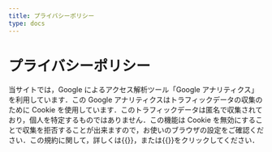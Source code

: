 ```yaml
---
title: プライバシーポリシー
type: docs
---
```


# プライバシーポリシー

当サイトでは，Google によるアクセス解析ツール「Google アナリティクス」を利用しています．この Google アナリティクスはトラフィックデータの収集のために Cookie を使用しています．このトラフィックデータは匿名で収集されており，個人を特定するものではありません．この機能は Cookie を無効にすることで収集を拒否することが出来ますので，お使いのブラウザの設定をご確認ください．この規約に関して，詳しくは{{<link href="https://www.google.com/analytics/terms/jp.html" text="こちら">}}，または{{<link href="https://policies.google.com/technologies/partner-sites?hl=ja" text="こちら">}}をクリックしてください．
